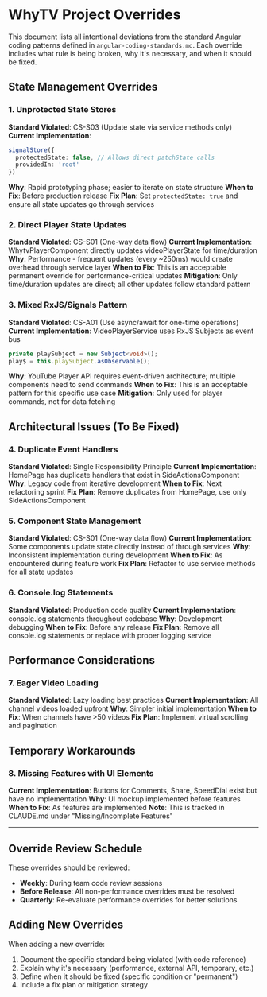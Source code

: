 # WhyTV Project Overrides

This document lists all intentional deviations from the standard Angular coding patterns defined in `angular-coding-standards.md`. Each override includes what rule is being broken, why it's necessary, and when it should be fixed.

## State Management Overrides

### 1. Unprotected State Stores
**Standard Violated**: CS-S03 (Update state via service methods only)
**Current Implementation**: 
```typescript
signalStore({
  protectedState: false, // Allows direct patchState calls
  providedIn: 'root'
})
```
**Why**: Rapid prototyping phase; easier to iterate on state structure
**When to Fix**: Before production release
**Fix Plan**: Set `protectedState: true` and ensure all state updates go through services

### 2. Direct Player State Updates
**Standard Violated**: CS-S01 (One-way data flow)
**Current Implementation**: WhytvPlayerComponent directly updates videoPlayerState for time/duration
**Why**: Performance - frequent updates (every ~250ms) would create overhead through service layer
**When to Fix**: This is an acceptable permanent override for performance-critical updates
**Mitigation**: Only time/duration updates are direct; all other updates follow standard pattern

### 3. Mixed RxJS/Signals Pattern
**Standard Violated**: CS-A01 (Use async/await for one-time operations)
**Current Implementation**: VideoPlayerService uses RxJS Subjects as event bus
```typescript
private playSubject = new Subject<void>();
play$ = this.playSubject.asObservable();
```
**Why**: YouTube Player API requires event-driven architecture; multiple components need to send commands
**When to Fix**: This is an acceptable pattern for this specific use case
**Mitigation**: Only used for player commands, not for data fetching

## Architectural Issues (To Be Fixed)

### 4. Duplicate Event Handlers
**Standard Violated**: Single Responsibility Principle
**Current Implementation**: HomePage has duplicate handlers that exist in SideActionsComponent
**Why**: Legacy code from iterative development
**When to Fix**: Next refactoring sprint
**Fix Plan**: Remove duplicates from HomePage, use only SideActionsComponent

### 5. Component State Management
**Standard Violated**: CS-S01 (One-way data flow)
**Current Implementation**: Some components update state directly instead of through services
**Why**: Inconsistent implementation during development
**When to Fix**: As encountered during feature work
**Fix Plan**: Refactor to use service methods for all state updates

### 6. Console.log Statements
**Standard Violated**: Production code quality
**Current Implementation**: console.log statements throughout codebase
**Why**: Development debugging
**When to Fix**: Before any release
**Fix Plan**: Remove all console.log statements or replace with proper logging service

## Performance Considerations

### 7. Eager Video Loading
**Standard Violated**: Lazy loading best practices
**Current Implementation**: All channel videos loaded upfront
**Why**: Simpler initial implementation
**When to Fix**: When channels have >50 videos
**Fix Plan**: Implement virtual scrolling and pagination

## Temporary Workarounds

### 8. Missing Features with UI Elements
**Current Implementation**: Buttons for Comments, Share, SpeedDial exist but have no implementation
**Why**: UI mockup implemented before features
**When to Fix**: As features are implemented
**Note**: This is tracked in CLAUDE.md under "Missing/Incomplete Features"

---

## Override Review Schedule

These overrides should be reviewed:
- **Weekly**: During team code review sessions
- **Before Release**: All non-performance overrides must be resolved
- **Quarterly**: Re-evaluate performance overrides for better solutions

## Adding New Overrides

When adding a new override:
1. Document the specific standard being violated (with code reference)
2. Explain why it's necessary (performance, external API, temporary, etc.)
3. Define when it should be fixed (specific condition or "permanent")
4. Include a fix plan or mitigation strategy